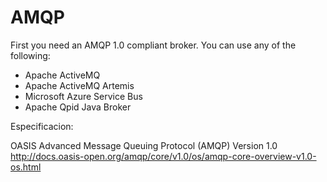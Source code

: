  

# AMQP

First you need an AMQP 1.0 compliant broker. You can use any of the following:

- Apache ActiveMQ
- Apache ActiveMQ Artemis
- Microsoft Azure Service Bus
- Apache Qpid Java Broker


Especificacion:

OASIS Advanced Message Queuing Protocol (AMQP) Version 1.0
http://docs.oasis-open.org/amqp/core/v1.0/os/amqp-core-overview-v1.0-os.html

